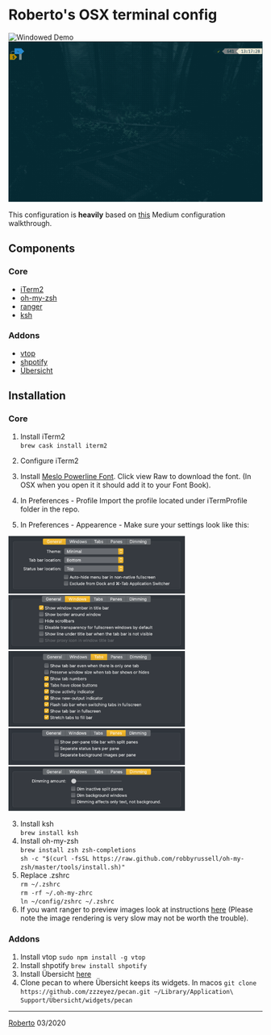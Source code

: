 # Roberto's OSX terminal config #
 
![Windowed Demo](demo/windowedDemo.png)   
![Fullscreen Demo](demo/fullscreenDemo.gif)  

This configuration is **heavily** based on [this](https://medium.com/@Clovis_app/configuration-of-a-beautiful-efficient-terminal-and-prompt-on-osx-in-7-minutes-827c29391961)
Medium configuration walkthrough.     

## Components   
### Core
* [iTerm2](https://www.iterm2.com/)  
* [oh-my-zsh](https://ohmyz.sh/)  
* [ranger](https://github.com/ranger/ranger)     
* [ksh](https://en.wikipedia.org/wiki/KornShell)

### Addons
* [vtop](https://github.com/MrRio/vtop)
* [shpotify](https://github.com/hnarayanan/shpotify)
* [Übersicht](http://tracesof.net/uebersicht/)

## Installation ##
### Core
1. Install iTerm2   
`brew cask install iterm2`   

2. Configure iTerm2 
  1. Install [Meslo Powerline Font](https://github.com/powerline/fonts/blob/master/Meslo%20Slashed/Meslo%20LG%20M%20Regular%20for%20Powerline.ttf). 
Click view Raw to download the font. (In OSX when you open it it should add it to your Font Book).    
  2. In Preferences - Profile Import the profile located under iTermProfile folder in the repo.     
  3. In Preferences - Appearence - Make sure your settings look like this:   
<img src="demo/iTermSettings/general.png" width="350">
<img src="demo/iTermSettings/windows.png" width="350">
<img src="demo/iTermSettings/tabs.png" width="350">
<img src="demo/iTermSettings/panes.png" width="350">
<img src="demo/iTermSettings/Dimming.png" width="350">   


3. Install ksh    
  `brew install ksh`   
4. Install oh-my-zsh    
  `brew install zsh zsh-completions`     
  `sh -c "$(curl -fsSL https://raw.github.com/robbyrussell/oh-my-zsh/master/tools/install.sh)"`   
5. Replace .zshrc   
  `rm ~/.zshrc`   
  `rm -rf ~/.oh-my-zhrc`   
  `ln ~/config/zshrc ~/.zshrc`   
6. If you want ranger to preview images look at instructions [here](https://github.com/ranger/ranger/wiki/Image-Previews) (Please note the image rendering is very slow may not be worth the trouble).

### Addons
1. Install vtop `sudo npm install -g vtop`
2. Install shpotify `brew install shpotify`
3. Install Übersicht [here](http://tracesof.net/uebersicht/)
4. Clone pecan to where Übersicht keeps its widgets. In macos `git clone https://github.com/zzzeyez/pecan.git ~/Library/Application\ Support/Übersicht/widgets/pecan`



___

[Roberto](https://robertoodogherty.github.io/) 03/2020


